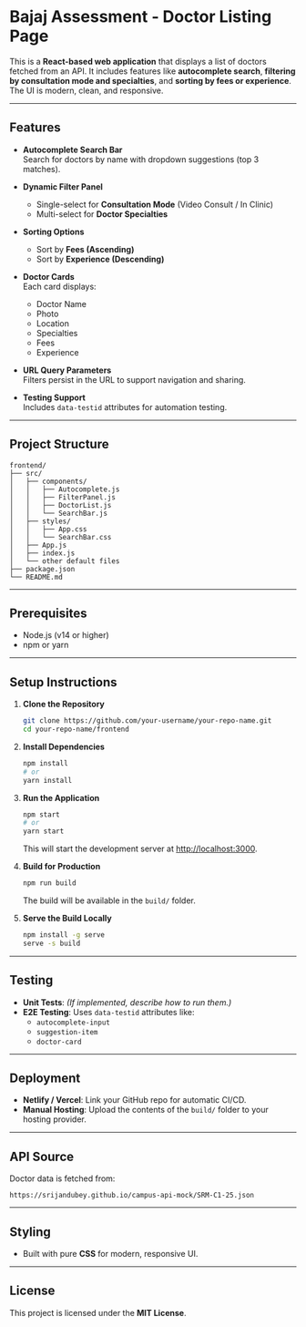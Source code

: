 # Bajaj Assessment - Doctor Listing Page

This is a **React-based web application** that displays a list of doctors fetched from an API. It includes features like **autocomplete search**, **filtering by consultation mode and specialties**, and **sorting by fees or experience**. The UI is modern, clean, and responsive.

---

##  Features

- **Autocomplete Search Bar**  
  Search for doctors by name with dropdown suggestions (top 3 matches).

- **Dynamic Filter Panel**  
  - Single-select for **Consultation Mode** (Video Consult / In Clinic)  
  - Multi-select for **Doctor Specialties**  

- **Sorting Options**  
  - Sort by **Fees (Ascending)**  
  - Sort by **Experience (Descending)**  

- **Doctor Cards**  
  Each card displays:
  - Doctor Name
  - Photo
  - Location
  - Specialties
  - Fees
  - Experience

- **URL Query Parameters**  
  Filters persist in the URL to support navigation and sharing.

- **Testing Support**  
  Includes `data-testid` attributes for automation testing.

---

##  Project Structure

```
frontend/
├── src/
│   ├── components/
│   │   ├── Autocomplete.js
│   │   ├── FilterPanel.js
│   │   ├── DoctorList.js
│   │   └── SearchBar.js
│   ├── styles/
│   │   ├── App.css
│   │   └── SearchBar.css
│   ├── App.js
│   ├── index.js
│   └── other default files
├── package.json
└── README.md
```

---

##  Prerequisites

- Node.js (v14 or higher)
- npm or yarn

---

##  Setup Instructions

1. **Clone the Repository**

   ```bash
   git clone https://github.com/your-username/your-repo-name.git
   cd your-repo-name/frontend
   ```

2. **Install Dependencies**

   ```bash
   npm install
   # or
   yarn install
   ```

3. **Run the Application**

   ```bash
   npm start
   # or
   yarn start
   ```

   This will start the development server at [http://localhost:3000](http://localhost:3000).

4. **Build for Production**

   ```bash
   npm run build
   ```

   The build will be available in the `build/` folder.

5. **Serve the Build Locally**

   ```bash
   npm install -g serve
   serve -s build
   ```

---

##  Testing

- **Unit Tests**: _(If implemented, describe how to run them.)_
- **E2E Testing**: Uses `data-testid` attributes like:
  - `autocomplete-input`
  - `suggestion-item`
  - `doctor-card`

---

## Deployment

- **Netlify / Vercel**: Link your GitHub repo for automatic CI/CD.
- **Manual Hosting**: Upload the contents of the `build/` folder to your hosting provider.

---

##  API Source

Doctor data is fetched from:

```
https://srijandubey.github.io/campus-api-mock/SRM-C1-25.json
```

---

##  Styling

- Built with pure **CSS** for modern, responsive UI.

---

## License

This project is licensed under the **MIT License**.

